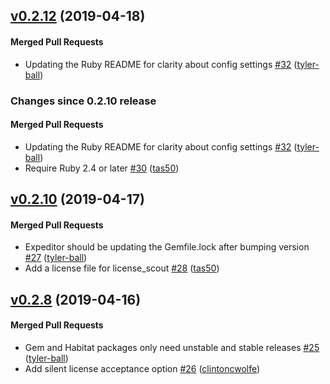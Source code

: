 <!-- latest_release 0.2.12 -->
## [v0.2.12](https://github.com/chef/license-acceptance/tree/v0.2.12) (2019-04-18)

#### Merged Pull Requests
- Updating the Ruby README for clarity about config settings [#32](https://github.com/chef/license-acceptance/pull/32) ([tyler-ball](https://github.com/tyler-ball))
<!-- latest_release -->

<!-- release_rollup since=0.2.10 -->
### Changes since 0.2.10 release

#### Merged Pull Requests
- Updating the Ruby README for clarity about config settings [#32](https://github.com/chef/license-acceptance/pull/32) ([tyler-ball](https://github.com/tyler-ball)) <!-- 0.2.12 -->
- Require Ruby 2.4 or later [#30](https://github.com/chef/license-acceptance/pull/30) ([tas50](https://github.com/tas50)) <!-- 0.2.11 -->
<!-- release_rollup -->

<!-- latest_stable_release -->
## [v0.2.10](https://github.com/chef/license-acceptance/tree/v0.2.10) (2019-04-17)

#### Merged Pull Requests
- Expeditor should be updating the Gemfile.lock after bumping version [#27](https://github.com/chef/license-acceptance/pull/27) ([tyler-ball](https://github.com/tyler-ball))
- Add a license file for license_scout [#28](https://github.com/chef/license-acceptance/pull/28) ([tas50](https://github.com/tas50))
<!-- latest_stable_release -->

## [v0.2.8](https://github.com/chef/license-acceptance/tree/v0.2.8) (2019-04-16)

#### Merged Pull Requests
- Gem and Habitat packages only need unstable and stable releases [#25](https://github.com/chef/license-acceptance/pull/25) ([tyler-ball](https://github.com/tyler-ball))
- Add silent license acceptance option [#26](https://github.com/chef/license-acceptance/pull/26) ([clintoncwolfe](https://github.com/clintoncwolfe))